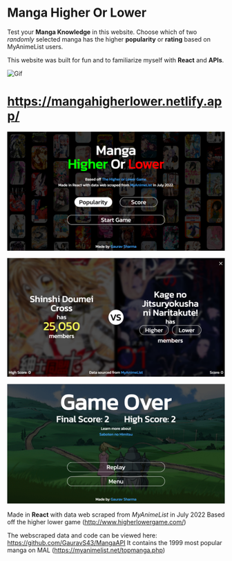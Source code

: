 # Manga Higher Or Lower

Test your **Manga Knowledge** in this website.
Choose which of two _randomly_ selected manga has the higher **popularity** or **rating** based on MyAnimeList users.

This website was built for fun and to familiarize myself with **React** and **APIs**.

![Gif](images/runthrough.gif)

# https://mangahigherlower.netlify.app/

![Screenshot](images/startScreen.png)

![Screenshot](images/gameScreen.png)

![Screenshot](images/gameOverScreen.png)

Made in **React** with data web scraped from _MyAnimeList_ in July 2022
Based off the higher lower game (http://www.higherlowergame.com/)

The webscraped data and code can be viewed here: https://github.com/GauravS43/MangaAPI
It contains the 1999 most popular manga on MAL (https://myanimelist.net/topmanga.php)
